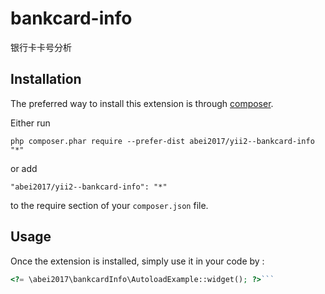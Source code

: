 bankcard-info
=============
银行卡卡号分析

Installation
------------

The preferred way to install this extension is through [composer](http://getcomposer.org/download/).

Either run

```
php composer.phar require --prefer-dist abei2017/yii2--bankcard-info "*"
```

or add

```
"abei2017/yii2--bankcard-info": "*"
```

to the require section of your `composer.json` file.


Usage
-----

Once the extension is installed, simply use it in your code by  :

```php
<?= \abei2017\bankcardInfo\AutoloadExample::widget(); ?>```
